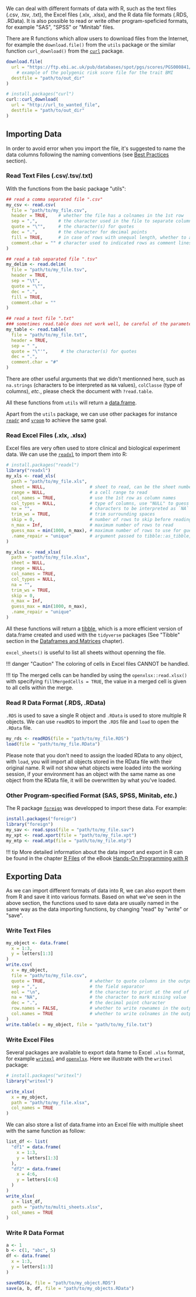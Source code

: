 <!-- ## Data Import and Export -->

We can deal with different formats of data with R, such as
the text files (.csv, .tsv, .txt), the Excel files (.xlx, .xlsx), and the R data file formats (.RDS, .RData).
It is also possible to read or write other program-speficied formats, for example
"SAS", "SPSS" or "Minitab" files.

There are R functions which allow users to download files from the Internet, for example the `download.file()` from the `utils` package or the similar function `curl_download()` from the <code>[curl](https://cran.r-project.org/web/packages/curl/index.html)</code> package.

```r
download.file(
  url = "https://ftp.ebi.ac.uk/pub/databases/spot/pgs/scores/PGS000841/ScoringFiles/PGS000841.txt.gz",
    # example of the polygenic risk score file for the trait BMI
  destfile = "path/to/out_dir"
)

# install.packages("curl")
curl::curl_download(
  url = "http://url_to_wanted_file",
  destfile = "path/to/out_dir"
)
```

## Importing Data

In order to avoid error when you import the file,
it's suggested to name the data columns following the naming conventions (see [Best Practices](r04_bestpractices.md) section).

### Read Text Files (.csv/.tsv/.txt)

With the functions from the basic package "utils":

```r
## read a comma separated file ".csv"
my_csv <- read.csv(
  file = "path/to/my_file.csv",
  header = TRUE,    # whether the file has a colnames in the 1st row
  sep = ",",        # the character used in the file to separate columns
  quote = "\"",     # the character(s) for quotes
  dec = ".",        # the character for decimal points
  fill = TRUE,      # in case of rows with unequal length, whether to add empty field
  comment.char = "" # character used to indicated rows as comment lines, use empty string to turn off the interpretation of comment lines
)

## read a tab separated file ".tsv"
my_delim <- read.delim(
  file = "path/to/my_file.tsv",
  header = TRUE,
  sep = "\t",
  quote = "\"",
  dec = ".",
  fill = TRUE,
  comment.char = ""
)

## read a text file ".txt"
### sometimes read.table does not work well, be careful of the parameter settings
my_table <- read.table(
  file = "path/to/my_file.txt",
  header = TRUE,
  sep = " ",
  quote = "\"'",     # the character(s) for quotes
  dec = ".",
  comment.char = "#"
)
```

There are other useful arguments that we didn't mentionned here,
such as `na.strings` (characters to be interpreted as `NA` values), `colClasse` (type of columns), *etc.*, 
please check the document with `?read.table`.

All these functions from `utils` will return a [data.frame](r06_df_matrices.md).

Apart from the `utils` package, we can use other packages for instance 
<code>[readr](https://cran.r-project.org/web/packages/readr/index.html)</code> and
<code>[vroom](https://cran.r-project.org/web/packages/vroom/index.html)</code> to achieve the same goal.


### Read Excel Files (.xlx, .xlsx)

Excel files are very often used to store clinical and biological experiment data.
We can use the <code>[readxl](https://cran.r-project.org/web/packages/readxl/index.html)</code>
to import them into R:

```r
# install.packages("readxl")
library("readxl")
my_xls <- read_xls(
  path = "path/to/my_file.xls",
  sheet = NULL,                 # sheet to read, can be the sheet number or the sheet name
  range = NULL,                 # a cell range to read
  col_names = TRUE,             # use the 1st row as column names
  col_types = NULL,             # type of columns, use "NULL" to guess automatically the type of each column
  na = "",                      # characters to be interpreted as `NA` values
  trim_ws = TRUE,               # trim surrounding spaces
  skip = 0,                     # number of rows to skip before reading
  n_max = Inf,                  # maximum number of rows to read
  guess_max = min(1000, n_max), # maximum number of rows to use for guessing column type
  .name_repair = "unique"       # argument passed to tibble::as_tibble, default is to ensure unique and not empty column names
)

my_xlsx <- read_xlsx(
  path = "path/to/my_file.xlsx",
  sheet = NULL,
  range = NULL,
  col_names = TRUE,
  col_types = NULL,
  na = "",
  trim_ws = TRUE,
  skip = 0,
  n_max = Inf,
  guess_max = min(1000, n_max),
  .name_repair = "unique"
)

```

All these functions will return a [tibble](https://tibble.tidyverse.org/reference/tibble-package.html),
which is a more efficient version of data.frame created and used with the `tidyverse` packages (See "Tibble" section in the [Dataframes and Matrices](r06_df_matrices.md) chapter).

`excel_sheets()` is useful to list all sheets without openning the file.

!!! danger "Caution"
    The coloring of cells in Excel files CANNOT be handled.

!!! tip
    The merged cells can be handled by using the `openxlsx::read.xlsx()` with specifying `fillMergedCells = TRUE`,
    the value in a merged cell is given to all cells within the merge.

### Read R Data Format (.RDS, .RData)

`.RDS` is used to save a single R object and `.RData` is used to store multiple R objects.
We can use `readRDS` to import the `.RDS` file and `load` to open the `.RData` file.

```r
my_rds <- readRDS(file = "path/to/my_file.RDS")
load(file = "path/to/my_file.RData")
```

Please note that you don't need to assign the loaded RData to any object,
with `load`, you will import all objects stored in the RData file with their original name.
R will not show what objects were loaded into the working session,
if your environment has an object with the same name as one object from the RData file,
it will be overwritten by what you've loaded.

### Other Program-specified Format (SAS, SPSS, Minitab, *etc.*)

The R package <code>[foreign](https://cran.r-project.org/web/packages/foreign/index.html)</code>
was developped to import these data. For example:

```r
install.packages("foreign")
library("foreign")
my_sav <- read.spss(file = "path/to/my_file.sav")
my_xpt <- read.xport(file = "path/to/my_file.xpt")
my_mtp <- read.mtp(file = "path/to/my_file.mtp")
```

!!! tip
    More detailed information about the data import and export in R can be found in the chapter [R Files](https://rstudio-education.github.io/hopr/dataio.html) of the eBook [Hands-On Programming with R](https://rstudio-education.github.io/hopr/)


## Exporting Data

As we can import different formats of data into R, we can also export them from R and save it into various formats.
Based on what we've seen in the above section, the functions used to save data are usually named in the same way as the data importing functions, by changing "read" by "write" or "save".

### Write Text Files

```r
my_object <- data.frame(
  x = 1:3,
  y = letters[1:3]
)
write.csv(
  x = my_object,
  file = "path/to/my_file.csv",
  quote = TRUE,                 # whether to quote columns in the output file
  sep = ",",                    # the field separator
  eol = "\n",                   # the character to print at the end of the line
  na = "NA",                    # the character to mark missing value
  dec = ".",                    # the decimal point character
  row.names = FALSE,            # whether to write rownames in the output file
  col.names = TRUE              # whether to write colnames in the output file
)
write.table(x = my_object, file = "path/to/my_file.txt")
```

### Write Excel Files

Several packages are available to export data frame to Excel `.xlsx` format, for example 
<code>[writexl](https://cran.r-project.org/web/packages/writexl/index.html)</code> and
<code>[openxlsx](https://cran.r-project.org/web/packages/openxlsx/index.html)</code>.
Here we illustrate with the `writexl` package:

```r
# install.packages("writexl")
library("writexl")

write_xlsx(
  x = my_object,
  path = "path/to/my_file.xlsx",
  col_names = TRUE
)
```

We can also store a list of data.frame into an Excel file with multiple sheet with the same function as follow: 

```r
list_df <- list(
  "df1" = data.frame(
    x = 1:3,
    y = letters[1:3]
  ),
  "df2" = data.frame(
    x = 4:6,
    y = letters[4:6]
  )
)
write_xlsx(
  x = list_df,
  path = "path/to/multi_sheets.xlsx",
  col_names = TRUE
)
```

### Write R Data Format

```r
a <- 1
b <- c(1, "abc", 5)
df <- data.frame(
  x = 1:3,
  y = letters[1:3]
)

saveRDS(a, file = "path/to/my_object.RDS")
save(a, b, df, file = "path/to/my_objects.RData")
```